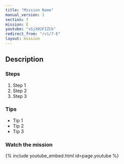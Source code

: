 ```yaml
---
title: "Mission Name"
manual_version: 1
section: 7
mission: E
youtube: "vSjX02FIZCk"
redirect_from: "/v1/7-E"
layout: mission
---
```




## Description

### Steps

1. Step 1
2. Step 2
3. Step 3

### Tips

* Tip 1
* Tip 2
* Tip 3

### Watch the mission

{% include youtube_embed.html id=page.youtube %}

